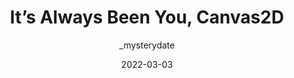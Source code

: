 ---
author: _mysterydate
date: 2022-03-03
permalink: false
publisher: chromiumdev
tags:
  - html
  - css
  - javascript
target_url: https://developer.chrome.com/blog/canvas2d/
title: It’s Always Been You, Canvas2D
---